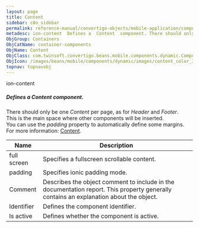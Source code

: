 ```yaml
---
layout: page
title: Content
sidebar: c8o_sidebar
permalink: reference-manual/convertigo-objects/mobile-application/components/container-components/content/
metadesc: ion-content  Defines a  Content  component. There should only be one  Content  per page, as for  Header  and  Footer . This is the main space where ot
ObjGroup: Containers
ObjCatName: container-components
ObjName: Content
ObjClass: com.twinsoft.convertigo.beans.mobile.components.dynamic.ComponentManager$1
ObjIcon: /images/beans/mobile/components/dynamic/images/content_color_32x32.png
topnav: topnavobj
---
```

ion-content<br/>

##### Defines a <i>Content</i> component.<br/>
There should only be one <i>Content</i> per page, as for <i>Header</i> and <i>Footer</i>.<br/>
This is the main space where other components will be inserted.<br/>
You can use the <i>padding</i> property to automatically define some margins.<br/>
For more information: <a href='https://ionicframework.com/docs/v3/api/components/content/Content/' target='_blank'>Content</a>.

Name | Description 
--- | ---
full screen | Specifies a fullscreen scrollable content.
padding | Specifies ionic padding mode.
Comment | Describes the object comment to include in the documentation report.  This property generally contains an explanation about the object. 
Identifier | Defines the component identifier.  
Is active | Defines whether the component is active. 

